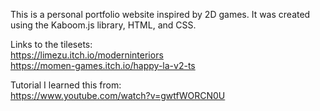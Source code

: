This is a personal portfolio website inspired by 2D games. It was created using the Kaboom.js library, HTML, and CSS.

Links to the tilesets: \
https://limezu.itch.io/moderninteriors \
https://momen-games.itch.io/happy-la-v2-ts

Tutorial I learned this from: \
https://www.youtube.com/watch?v=gwtfWORCN0U
